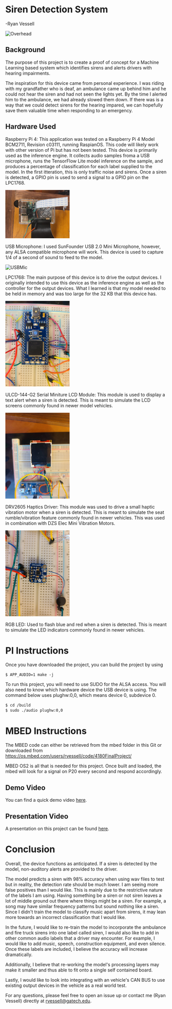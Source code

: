 # Siren Detection System
-Ryan Vessell

<img src="https://github.com/rvessell/ece4180/blob/master/imgs/Overhead.jpg" alt="Overhead" width="400" />


## Background

The purpose of this project is to create a proof of concept for a Machine Learning based system which identifies sirens and alerts drivers with hearing impairments.

The inspiration for this device came from personal experience. I was riding with my grandfather who is deaf, an ambulance came up behind him and he could not hear the siren and had not seen the lights yet. By the time I alerted him to the ambulance, we had already slowed them down. If there was is a way that we could detect sirens for the hearing impared, we can hopefully save them valuable time when responding to an emergency.

## Hardware Used

Raspberry Pi 4: This application was tested on a Raspberry Pi 4 Model BCM2711, Revision c03111, running RaspianOS. This code will likely work with other version of Pi but has not been tested. This device is primarily used as the inference engine. It collects audio samples froma a USB microphone, runs the TensorFlow Lite model inference on the sample, and produces a percentage of classification for each label supplied to the model. In the first itteration, this is only traffic noise and sirens. Once a siren is detected, a GPIO pin is used to send a signal to a GPIO pin on the LPC1768.

<img src="https://github.com/rvessell/ece4180/blob/master/imgs/RBPI.jpg" alt="RBPI"  width="200"/>

USB Microphone: I used SunFounder USB 2.0 Mini Microphone, however, any ALSA compatible microphone will work. This device is used to capture 1/4 of a second of sound to feed to the model.

<img src="https://images-na.ssl-images-amazon.com/images/I/61Q3z22%2B8cL._AC_SL1500_.jpg" alt="USBMic" width="200"/>


LPC1768: The main purpose of this device is to drive the output devices. I originally intended to use this device as the inference engine as well as the controller for the output devices. What I learned is that my model needed to be held in memory and was too large for the 32 KB that this device has.

<img src="https://github.com/rvessell/ece4180/blob/master/imgs/LPC1768.jpg" alt="LPC1768" width="200"/>

ULCD-144-G2 Serial Miniture LCD Module: This module is used to display a text alert when a siren is detected. This is meant to simulate the LCD screens commonly found in newer model vehicles.

<img src="https://github.com/rvessell/ece4180/blob/master/imgs/ULCD144G2.jpg" alt="ULCD144G2" width="200"/>

DRV2605 Haptics Driver: This module was used to drive a small haptic vibration motor when a siren is detected. This is meant to simulate the seat rumble/vibration feature commonly found in newer vehicles. This was used in combination with DZS Elec Mini Vibration Motors.

<img src="https://github.com/rvessell/ece4180/blob/master/imgs/DRV2605L.jpg" alt="DRV2605L" width="200"/>

RGB LED: Used to flash blue and red when a siren is detected. This is meant to simulate the LED indicators commonly found in newer vehicles.


# PI Instructions

Once you have downloaded the project, you can build the project by using

```
$ APP_AUDIO=1 make -j
```

To run this project, you will need to use SUDO for the ALSA access. You will also need to know which hardware device the USB device is using. The command below uses plughw:0,0, which means device 0, subdevice 0.

```
$ cd /build
$ sudo ./audio plughw:0,0
```

# MBED Instructions

The MBED code can either be retrieved from the mbed folder in this Git or downloaded from https://os.mbed.com/users/rvessell/code/4180FinalProject/

MBED OS2 is all that is needed for this project. Once built and loaded, the mbed will look for a signal on P20 every second and respond accordingly.

## Demo Video

You can find a quick demo video [here](https://youtu.be/7Q74M9Q2uXY).

## Presentation Video

A presentation on this project can be found [here](https://youtu.be/XDTL9r-mx2U).

# Conclusion

Overall, the device functions as anticipated. If a siren is detected by the model, non-auditory alerts are provided to the driver.

The model predicts a siren with 98% accuracy when using wav files to test but in reality, the detection rate should be much lower. I am seeing more false positives than I would like. This is mainly due to the restrictive nature of the labels I am using. Having something be a siren or not siren leaves a lot of middle ground out there where things might be a siren. For example, a song may have similar frequency patterns but sound nothing like a siren. Since I didn't train the model to classify music apart from sirens, it may lean more towards an incorrect classification that I would like.

In the future, I would like to re-train the model to incorporate the ambulance and fire truck sirens into one label called siren, I would also like to add in other common audio labels that a driver may encounter. For example, I would like to add music, speech, construction equipment, and even silence. Once these labels are included, I believe the accuracy will increase dramatically.

Additionally, I believe that re-working the model's processing layers may make it smaller and thus able to fit onto a single self contained board.

Lastly, I would like to look into integrating with an vehicle's CAN BUS to use existing output devices in the vehicle as a real world test.

For any questions, please feel free to open an issue up or contact me (Ryan Vessell) directly at rvessell@gatech.edu.
